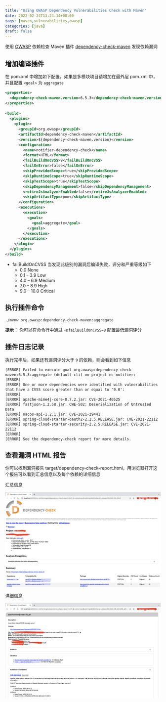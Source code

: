 ```yaml
---
title: "Using OWASP Dependency Vulnerabilities Check with Maven"
date: 2022-02-24T13:24:14+08:00
tags: [maven,vulnerabilities,owasp]
categories: [java]
draft: false
---
```


使用 [OWASP](https://owasp.org/www-project-dependency-check/) 依赖检查 Maven 插件 [dependency-check-maven](https://jeremylong.github.io/DependencyCheck/dependency-check-maven/index.html) 发现依赖漏洞

## 增加编译插件

在 pom.xml 中增加如下配置，如果是多模块项目请增加在最外层 pom.xml 中，并且配置 `<goal>` 为 `aggregate`

```xml
<properties>
  <dependency-check-maven.version>6.5.3</dependency-check-maven.version>
</properties>  

<build>
  <plugins>
    <plugin>
      <groupId>org.owasp</groupId>
      <artifactId>dependency-check-maven</artifactId>
      <version>${dependency-check-maven.version}</version>
      <configuration>
        <name>notifier-dependency-check</name>
        <format>HTML</format>
        <failBuildOnCVSS>9</failBuildOnCVSS>
        <failOnError>false</failOnError>
        <skipProvidedScope>true</skipProvidedScope>
        <skipRuntimeScope>true</skipRuntimeScope>
        <skipTestScope>true</skipTestScope>
        <skipDependencyManagement>false</skipDependencyManagement>
        <retireJsAnalyzerEnabled>false</retireJsAnalyzerEnabled>
        <skipArtifactType>pom</skipArtifactType>
      </configuration>
      <executions>
        <execution>
          <goals>
            <goal>aggregate</goal>
          </goals>
        </execution>
      </executions>
    </plugin>
  </plugins>
</build>
```

* failBuildOnCVSS 当发现此级别的漏洞后编译失败，评分和严重等级如下
  * 0.0	None
  * 0.1 – 3.9	Low
  * 4.0 – 6.9	Medium
  * 7.0 – 8.9	High
  * 9.0 – 10.0	Critical

## 执行插件命令

```shell
./mvnw org.owasp:dependency-check-maven:aggregate
```

**提示：** 你可以在命令行中通过 `-DfailBuildOnCVSS=8` 配置最低漏洞评分

## 插件日志记录

执行完毕后，如果还有漏洞评分大于 `9` 的依赖，则会看到如下信息

```shell
[ERROR] Failed to execute goal org.owasp:dependency-check-maven:6.5.3:aggregate (default-cli) on project nc-notifier:
[ERROR]
[ERROR] One or more dependencies were identified with vulnerabilities that have a CVSS score greater than or equal to '9.0':
[ERROR]
[ERROR] apache-mime4j-core-0.7.2.jar: CVE-2021-40525
[ERROR] fastjson-1.2.58.jar: CWE-502: Deserialization of Untrusted Data
[ERROR] nacos-api-1.2.1.jar: CVE-2021-29441
[ERROR] spring-cloud-starter-oauth2-2.2.5.RELEASE.jar: CVE-2021-22112
[ERROR] spring-cloud-starter-security-2.2.5.RELEASE.jar: CVE-2021-22112
[ERROR]
[ERROR] See the dependency-check report for more details.
```

## 查看漏洞 HTML 报告

你可以找到漏洞报告 target/dependency-check-report.html，用浏览器打开这个报告可以看到汇总信息以及每个依赖的详细信息

汇总信息

![cvss-1](/images/posts/maven-using-owasp-dependency-vulnerabilities-check/cvss-1.png)

详细信息

![cvss-2](/images/posts/maven-using-owasp-dependency-vulnerabilities-check/cvss-2.png)

